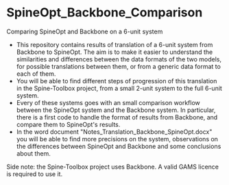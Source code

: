 # SpineOpt_Backbone_Comparison
Comparing SpineOpt and Backbone on a 6-unit system
  
- This repository contains results of translation of a 6-unit system from Backbone to SpineOpt. The aim is to make it easier to understand the similarities and differences between the data formats of the two models, for possible translations between them, or from a generic data format to each of them.
- You will be able to find different steps of progression of this translation in the Spine-Toolbox project, from a small 2-unit system to the full 6-unit system.
- Every of these systems goes with an small comparison workflow between the SpineOpt system and the Backbone system. In particular, there is a first code to handle the format of results from Backbone, and compare them to SpineOpt's results.
- In the word document "Notes_Translation_Backbone_SpineOpt.docx" you will be able to find more precisions on the system, observations on the differences between SpineOpt and Backbone and some conclusions about them.

Side note: the Spine-Toolbox project uses Backbone. A valid GAMS licence is required to use it.
